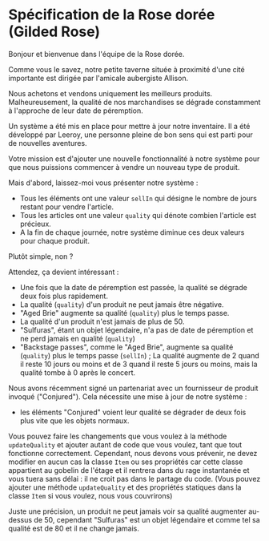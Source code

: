 # Spécification de la Rose dorée (Gilded Rose)

Bonjour et bienvenue dans l'équipe de la Rose dorée.

Comme vous le savez, notre petite taverne située à proximité d'une cité importante est dirigée par l'amicale aubergiste Allison.

Nous achetons et vendons uniquement les meilleurs produits.
Malheureusement, la qualité de nos marchandises se dégrade constamment à l'approche de leur date de péremption.

Un système a été mis en place pour mettre à jour notre inventaire.
Il a été développé par Leeroy, une personne pleine de bon sens qui est parti pour de nouvelles aventures.

Votre mission est d'ajouter une nouvelle fonctionnalité à notre système pour que nous puissions commencer à vendre un nouveau type de produit.



Mais d'abord, laissez-moi vous présenter notre système :

- Tous les éléments ont une valeur `sellIn` qui désigne le nombre de jours restant pour vendre l'article.
- Tous les articles ont une valeur `quality` qui dénote combien l'article est précieux.
- A la fin de chaque journée, notre système diminue ces deux valeurs pour chaque produit.

Plutôt simple, non ?

Attendez, ça devient intéressant :

- Une fois que la date de péremption est passée, la qualité se dégrade deux fois plus rapidement.
- La qualité (`quality`) d'un produit ne peut jamais être négative.
- "Aged Brie" augmente sa qualité (`quality`) plus le temps passe.
- La qualité d'un produit n'est jamais de plus de 50.
- "Sulfuras", étant un objet légendaire, n'a pas de date de péremption et ne perd jamais en qualité (`quality`)
- "Backstage passes", comme le "Aged Brie", augmente sa qualité (`quality`) plus le temps passe (`sellIn`) ; La qualité augmente de 2 quand il reste 10 jours ou moins et de 3 quand il reste 5 jours ou moins, mais la qualité tombe à 0 après le concert.



Nous avons récemment signé un partenariat avec un fournisseur de produit invoqué ("Conjured").
Cela nécessite une mise à jour de notre système :

- les éléments "Conjured" voient leur qualité se dégrader de deux fois plus vite que les objets normaux.

Vous pouvez faire les changements que vous voulez à la méthode `updateQuality` et ajouter autant de code que vous voulez, tant que tout fonctionne correctement.
Cependant, nous devons vous prévenir, ne devez modifier en aucun cas la classe `Item` ou ses propriétés car cette classe appartient au gobelin de l'étage et il rentrera dans du rage instantanée et vous tuera sans délai : il ne croit pas dans le partage du code.
(Vous pouvez ajouter une méthode `updateQuality` et des propriétés statiques dans la classe `Item` si vous voulez, nous vous couvrirons)

Juste une précision, un produit ne peut jamais voir sa qualité augmenter au-dessus de 50, cependant "Sulfuras" est un objet légendaire et comme tel sa qualité est de 80 et il ne change jamais.
